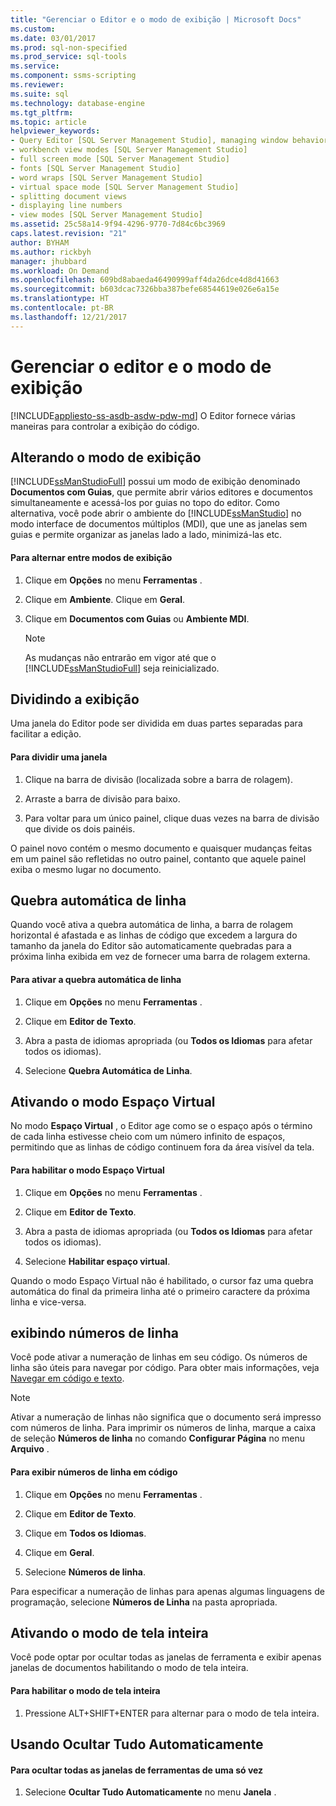 ```yaml
---
title: "Gerenciar o Editor e o modo de exibição | Microsoft Docs"
ms.custom: 
ms.date: 03/01/2017
ms.prod: sql-non-specified
ms.prod_service: sql-tools
ms.service: 
ms.component: ssms-scripting
ms.reviewer: 
ms.suite: sql
ms.technology: database-engine
ms.tgt_pltfrm: 
ms.topic: article
helpviewer_keywords:
- Query Editor [SQL Server Management Studio], managing window behavior
- workbench view modes [SQL Server Management Studio]
- full screen mode [SQL Server Management Studio]
- fonts [SQL Server Management Studio]
- word wraps [SQL Server Management Studio]
- virtual space mode [SQL Server Management Studio]
- splitting document views
- displaying line numbers
- view modes [SQL Server Management Studio]
ms.assetid: 25c58a14-9f94-4296-9770-7d84c6bc3969
caps.latest.revision: "21"
author: BYHAM
ms.author: rickbyh
manager: jhubbard
ms.workload: On Demand
ms.openlocfilehash: 609bd8abaeda46490999aff4da26dce4d8d41663
ms.sourcegitcommit: b603dcac7326bba387befe68544619e026e6a15e
ms.translationtype: HT
ms.contentlocale: pt-BR
ms.lasthandoff: 12/21/2017
---
```

# <a name="manage-the-editor-and-view-mode"></a>Gerenciar o editor e o modo de exibição
[!INCLUDE[appliesto-ss-asdb-asdw-pdw-md](../../includes/appliesto-ss-asdb-asdw-pdw-md.md)] O Editor fornece várias maneiras para controlar a exibição do código.  
  
## <a name="changing-the-view-mode"></a>Alterando o modo de exibição  
 [!INCLUDE[ssManStudioFull](../../includes/ssmanstudiofull-md.md)] possui um modo de exibição denominado **Documentos com Guias**, que permite abrir vários editores e documentos simultaneamente e acessá-los por guias no topo do editor. Como alternativa, você pode abrir o ambiente do [!INCLUDE[ssManStudio](../../includes/ssmanstudio-md.md)] no modo interface de documentos múltiplos (MDI), que une as janelas sem guias e permite organizar as janelas lado a lado, minimizá-las etc.  
  
#### <a name="to-switch-between-view-modes"></a>Para alternar entre modos de exibição  
  
1.  Clique em **Opções** no menu **Ferramentas** .  
  
2.  Clique em **Ambiente**. Clique em **Geral**.  
  
3.  Clique em **Documentos com Guias** ou **Ambiente MDI**.  
  
    > [!NOTE]  
    >  As mudanças não entrarão em vigor até que o [!INCLUDE[ssManStudioFull](../../includes/ssmanstudiofull-md.md)] seja reinicializado.  
  
## <a name="splitting-the-view"></a>Dividindo a exibição  
 Uma janela do Editor pode ser dividida em duas partes separadas para facilitar a edição.  
  
#### <a name="to-split-a-window"></a>Para dividir uma janela  
  
1.  Clique na barra de divisão (localizada sobre a barra de rolagem).  
  
2.  Arraste a barra de divisão para baixo.  
  
3.  Para voltar para um único painel, clique duas vezes na barra de divisão que divide os dois painéis.  
  
 O painel novo contém o mesmo documento e quaisquer mudanças feitas em um painel são refletidas no outro painel, contanto que aquele painel exiba o mesmo lugar no documento.  
  
## <a name="word-wrap"></a>Quebra automática de linha  
 Quando você ativa a quebra automática de linha, a barra de rolagem horizontal é afastada e as linhas de código que excedem a largura do tamanho da janela do Editor são automaticamente quebradas para a próxima linha exibida em vez de fornecer uma barra de rolagem externa.  
  
#### <a name="to-activate-word-wrap"></a>Para ativar a quebra automática de linha  
  
1.  Clique em **Opções** no menu **Ferramentas** .  
  
2.  Clique em **Editor de Texto**.  
  
3.  Abra a pasta de idiomas apropriada (ou **Todos os Idiomas** para afetar todos os idiomas).  
  
4.  Selecione **Quebra Automática de Linha**.  
  
## <a name="enabling-virtual-space-mode"></a>Ativando o modo Espaço Virtual  
 No modo **Espaço Virtual** , o Editor age como se o espaço após o término de cada linha estivesse cheio com um número infinito de espaços, permitindo que as linhas de código continuem fora da área visível da tela.  
  
#### <a name="to-enable-virtual-space-mode"></a>Para habilitar o modo Espaço Virtual  
  
1.  Clique em **Opções** no menu **Ferramentas** .  
  
2.  Clique em **Editor de Texto**.  
  
3.  Abra a pasta de idiomas apropriada (ou **Todos os Idiomas** para afetar todos os idiomas).  
  
4.  Selecione **Habilitar espaço virtual**.  
  
 Quando o modo Espaço Virtual não é habilitado, o cursor faz uma quebra automática do final da primeira linha até o primeiro caractere da próxima linha e vice-versa.  
  
## <a name="displaying-line-numbers"></a>exibindo números de linha  
 Você pode ativar a numeração de linhas em seu código. Os números de linha são úteis para navegar por código. Para obter mais informações, veja [Navegar em código e texto](../../relational-databases/scripting/navigate-code-and-text.md).  
  
> [!NOTE]  
>  Ativar a numeração de linhas não significa que o documento será impresso com números de linha. Para imprimir os números de linha, marque a caixa de seleção **Números de linha** no comando **Configurar Página** no menu **Arquivo** .  
  
#### <a name="to-display-line-numbers-in-code"></a>Para exibir números de linha em código  
  
1.  Clique em **Opções** no menu **Ferramentas** .  
  
2.  Clique em **Editor de Texto**.  
  
3.  Clique em **Todos os Idiomas**.  
  
4.  Clique em **Geral**.  
  
5.  Selecione **Números de linha**.  
  
 Para especificar a numeração de linhas para apenas algumas linguagens de programação, selecione **Números de Linha** na pasta apropriada.  
  
## <a name="enabling-full-screen-mode"></a>Ativando o modo de tela inteira  
 Você pode optar por ocultar todas as janelas de ferramenta e exibir apenas janelas de documentos habilitando o modo de tela inteira.  
  
#### <a name="to-enable-full-screen-mode"></a>Para habilitar o modo de tela inteira  
  
1.  Pressione ALT+SHIFT+ENTER para alternar para o modo de tela inteira.  
  
## <a name="using-auto-hide-all"></a>Usando Ocultar Tudo Automaticamente  
  
#### <a name="to-hide-all-the-tool-windows-at-once"></a>Para ocultar todas as janelas de ferramentas de uma só vez  
  
1.  Selecione **Ocultar Tudo Automaticamente** no menu **Janela** .  
  
  
